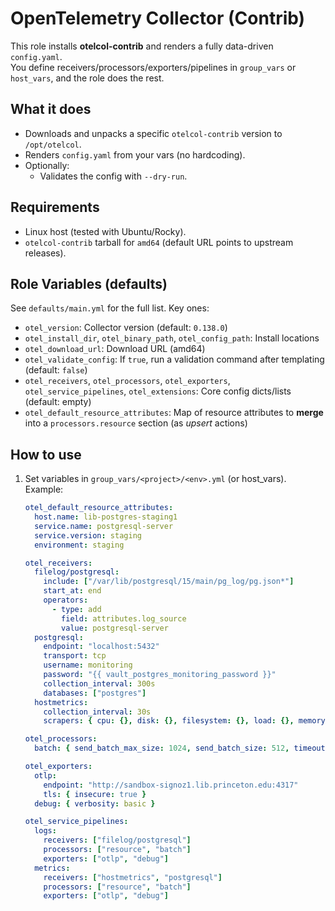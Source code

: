 # OpenTelemetry Collector (Contrib)

This role installs **otelcol-contrib** and renders a fully data-driven `config.yaml`.  
You define receivers/processors/exporters/pipelines in `group_vars` or `host_vars`, and the role does the rest.

## What it does

- Downloads and unpacks a specific `otelcol-contrib` version to `/opt/otelcol`.
- Renders `config.yaml` from your vars (no hardcoding).
- Optionally:
  - Validates the config with `--dry-run`.

## Requirements

- Linux host (tested with Ubuntu/Rocky).
- `otelcol-contrib` tarball for `amd64` (default URL points to upstream releases).

## Role Variables (defaults)

See `defaults/main.yml` for the full list. Key ones:

- `otel_version`: Collector version (default: `0.138.0`)
- `otel_install_dir`, `otel_binary_path`, `otel_config_path`: Install locations
- `otel_download_url`: Download URL (amd64)
- `otel_validate_config`: If `true`, run a validation command after templating (default: `false`)
- `otel_receivers`, `otel_processors`, `otel_exporters`, `otel_service_pipelines`, `otel_extensions`: Core config dicts/lists (default: empty)
- `otel_default_resource_attributes`: Map of resource attributes to **merge** into a `processors.resource` section (as *upsert* actions)

## How to use

1. Set variables in `group_vars/<project>/<env>.yml` (or host_vars). Example:

   ```yaml
   otel_default_resource_attributes:
     host.name: lib-postgres-staging1
     service.name: postgresql-server
     service.version: staging
     environment: staging

   otel_receivers:
     filelog/postgresql:
       include: ["/var/lib/postgresql/15/main/pg_log/pg.json*"]
       start_at: end
       operators:
         - type: add
           field: attributes.log_source
           value: postgresql-server
     postgresql:
       endpoint: "localhost:5432"
       transport: tcp
       username: monitoring
       password: "{{ vault_postgres_monitoring_password }}"
       collection_interval: 300s
       databases: ["postgres"]
     hostmetrics:
       collection_interval: 30s
       scrapers: { cpu: {}, disk: {}, filesystem: {}, load: {}, memory: {}, network: {} }

   otel_processors:
     batch: { send_batch_max_size: 1024, send_batch_size: 512, timeout: 30s }

   otel_exporters:
     otlp:
       endpoint: "http://sandbox-signoz1.lib.princeton.edu:4317"
       tls: { insecure: true }
     debug: { verbosity: basic }

   otel_service_pipelines:
     logs:
       receivers: ["filelog/postgresql"]
       processors: ["resource", "batch"]
       exporters: ["otlp", "debug"]
     metrics:
       receivers: ["hostmetrics", "postgresql"]
       processors: ["resource", "batch"]
       exporters: ["otlp", "debug"]
```
